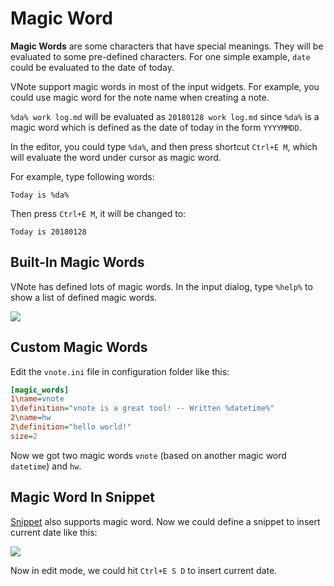 # Magic Word
**Magic Words** are some characters that have special meanings. They will be evaluated to some pre-defined characters. For one simple example, `date` could be evaluated to the date of today.

VNote support magic words in most of the input widgets. For example, you could use magic word for the note name when creating a note.

`%da% work log.md` will be evaluated as `20180128 work log.md` since `%da%` is a magic word which is defined as the date of today in the form `YYYYMMDD`.

In the editor, you could type `%da%`, and then press shortcut `Ctrl+E M`, which will evaluate the word under cursor as magic word.

For example, type following words:

```
Today is %da%
```

Then press `Ctrl+E M`, it will be changed to:

```
Today is 20180128
```

## Built-In Magic Words
VNote has defined lots of magic words. In the input dialog, type `%help%` to show a list of defined magic words.

![](_v_images/_1517138965_254456675.png)

## Custom Magic Words
Edit the `vnote.ini` file in configuration folder like this:

```ini
[magic_words]
1\name=vnote
1\definition="vnote is a great tool! -- Written %datetime%"
2\name=hw
2\definition="hello world!"
size=2
```

Now we got two magic words `vnote` (based on another magic word `datetime`) and `hw`.

## Magic Word In Snippet
[Snippet](snippet.html) also supports magic word. Now we could define a snippet to insert current date like this:

![](_v_images/_1517139520_1176992512.png)

Now in edit mode, we could hit `Ctrl+E S D` to insert current date.
